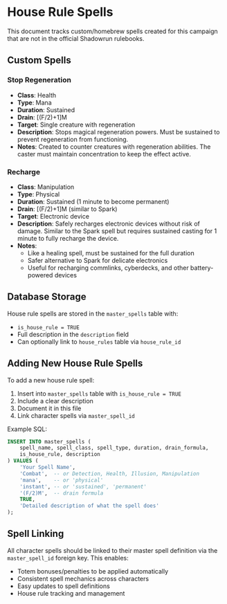# House Rule Spells

This document tracks custom/homebrew spells created for this campaign that are not in the official Shadowrun rulebooks.

## Custom Spells

### Stop Regeneration
- **Class**: Health
- **Type**: Mana
- **Duration**: Sustained
- **Drain**: [(F/2)+1]M
- **Target**: Single creature with regeneration
- **Description**: Stops magical regeneration powers. Must be sustained to prevent regeneration from functioning.
- **Notes**: Created to counter creatures with regeneration abilities. The caster must maintain concentration to keep the effect active.

### Recharge
- **Class**: Manipulation
- **Type**: Physical
- **Duration**: Sustained (1 minute to become permanent)
- **Drain**: [(F/2)+1]M (similar to Spark)
- **Target**: Electronic device
- **Description**: Safely recharges electronic devices without risk of damage. Similar to the Spark spell but requires sustained casting for 1 minute to fully recharge the device.
- **Notes**: 
  - Like a healing spell, must be sustained for the full duration
  - Safer alternative to Spark for delicate electronics
  - Useful for recharging commlinks, cyberdecks, and other battery-powered devices

## Database Storage

House rule spells are stored in the `master_spells` table with:
- `is_house_rule = TRUE`
- Full description in the `description` field
- Can optionally link to `house_rules` table via `house_rule_id`

## Adding New House Rule Spells

To add a new house rule spell:

1. Insert into `master_spells` table with `is_house_rule = TRUE`
2. Include a clear description
3. Document it in this file
4. Link character spells via `master_spell_id`

Example SQL:
```sql
INSERT INTO master_spells (
    spell_name, spell_class, spell_type, duration, drain_formula,
    is_house_rule, description
) VALUES (
    'Your Spell Name',
    'Combat',  -- or Detection, Health, Illusion, Manipulation
    'mana',    -- or 'physical'
    'instant', -- or 'sustained', 'permanent'
    '(F/2)M',  -- drain formula
    TRUE,
    'Detailed description of what the spell does'
);
```

## Spell Linking

All character spells should be linked to their master spell definition via the `master_spell_id` foreign key. This enables:
- Totem bonuses/penalties to be applied automatically
- Consistent spell mechanics across characters
- Easy updates to spell definitions
- House rule tracking and management
